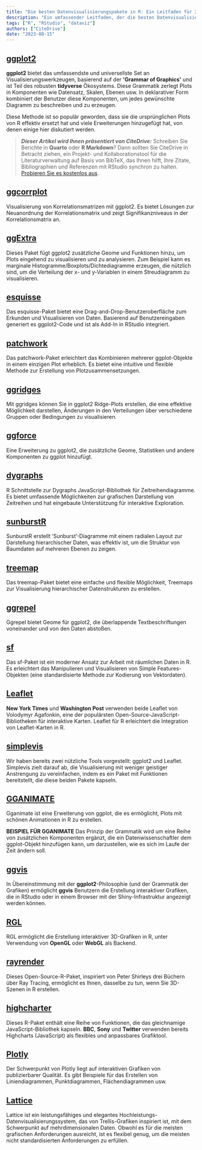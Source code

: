 ```yaml
---
title: "Die besten Datenvisualisierungspakete in R: Ein Leitfaden für 2023"
description: "Ein umfassender Leitfaden, der die besten Datenvisualisierungspakete in R für das Jahr 2023 hervorhebt und ihre Funktionen, Anwendungsbereiche und einzigartigen Fähigkeiten zeigt."
tags: ["R", "RStudio", "dataviz"]
authors: ["CiteDrive"]
date: "2023-08-15"
---
```


## [ggplot2](https://ggplot2.tidyverse.org/)

**ggplot2** bietet das umfassendste und universellste Set an Visualisierungswerkzeugen, basierend auf der **'Grammar of Graphics'** und ist Teil des robusten **tidyverse** Ökosystems. Diese Grammatik zerlegt Plots in Komponenten wie Datensatz, Skalen, Ebenen usw. In deklarativer Form kombiniert der Benutzer diese Komponenten, um jedes gewünschte Diagramm zu beschreiben und zu erzeugen.

Diese Methode ist so populär geworden, dass sie die ursprünglichen Plots von R effektiv ersetzt hat und viele Erweiterungen hinzugefügt hat, von denen einige hier diskutiert werden.

> **_Dieser Artikel wird Ihnen präsentiert von CiteDrive:_** Schreiben Sie Berichte in **Quarto** oder **R Markdown**? Dann sollten Sie CiteDrive in Betracht ziehen, ein Projekt- und Kollaborationstool für die Literaturverwaltung auf Basis von BibTeX, das Ihnen hilft, Ihre Zitate, Bibliographien und Referenzen mit RStudio synchron zu halten. [Probieren Sie es kostenlos aus](http://citedrive.com/).

## [ggcorrplot](https://github.com/kassambara/ggcorrplot)
Visualisierung von Korrelationsmatrizen mit ggplot2. Es bietet Lösungen zur Neuanordnung der Korrelationsmatrix und zeigt Signifikanzniveaus in der Korrelationsmatrix an.

## [ggExtra](https://github.com/daattali/ggExtra)
Dieses Paket fügt ggplot2 zusätzliche Geome und Funktionen hinzu, um Plots eingehend zu visualisieren und zu analysieren. Zum Beispiel kann es marginale Histogramme/Boxplots/Dichtediagramme erzeugen, die nützlich sind, um die Verteilung der x- und y-Variablen in einem Streudiagramm zu visualisieren.

## [esquisse](https://dreamrs.github.io/esquisse/)
Das esquisse-Paket bietet eine Drag-and-Drop-Benutzeroberfläche zum Erkunden und Visualisieren von Daten. Basierend auf Benutzereingaben generiert es ggplot2-Code und ist als Add-In in RStudio integriert.

## [patchwork](https://patchwork.data-imaginist.com/)
Das patchwork-Paket erleichtert das Kombinieren mehrerer ggplot-Objekte in einem einzigen Plot erheblich. Es bietet eine intuitive und flexible Methode zur Erstellung von Plotzusammensetzungen.

## [ggridges](https://wilkelab.org/ggridges/)
Mit ggridges können Sie in ggplot2 Ridge-Plots erstellen, die eine effektive Möglichkeit darstellen, Änderungen in den Verteilungen über verschiedene Gruppen oder Bedingungen zu visualisieren.

## [ggforce](https://ggforce.data-imaginist.com/)
Eine Erweiterung zu ggplot2, die zusätzliche Geome, Statistiken und andere Komponenten zu ggplot hinzufügt.

## [dygraphs](https://rstudio.github.io/dygraphs/)
R Schnittstelle zur Dygraphs JavaScript-Bibliothek für Zeitreihendiagramme. Es bietet umfassende Möglichkeiten zur grafischen Darstellung von Zeitreihen und hat eingebaute Unterstützung für interaktive Exploration.

## [sunburstR](https://d3js.org/)
SunburstR erstellt ‘Sunburst’-Diagramme mit einem radialen Layout zur Darstellung hierarchischer Daten, was effektiv ist, um die Struktur von Baumdaten auf mehreren Ebenen zu zeigen.

## [treemap](https://cran.r-project.org/web/packages/treemap/index.html)
Das treemap-Paket bietet eine einfache und flexible Möglichkeit, Treemaps zur Visualisierung hierarchischer Datenstrukturen zu erstellen.

## [ggrepel](https://ggrepel.slowkow.com/)
Ggrepel bietet Geome für ggplot2, die überlappende Textbeschriftungen voneinander und von den Daten abstoßen.

## [sf](https://r-spatial.github.io/sf/)
Das sf-Paket ist ein moderner Ansatz zur Arbeit mit räumlichen Daten in R. Es erleichtert das Manipulieren und Visualisieren von Simple Features-Objekten (eine standardisierte Methode zur Kodierung von Vektordaten).

## [Leaflet](https://rstudio.github.io/leaflet/)
**New York Times** und **Washington Post** verwenden beide Leaflet von Volodymyr Agafonkin, eine der populärsten Open-Source-JavaScript-Bibliotheken für interaktive Karten. Leaflet für R erleichtert die Integration von Leaflet-Karten in R.

## [simplevis](https://statisticsnz.github.io/simplevis/)
Wir haben bereits zwei nützliche Tools vorgestellt: ggplot2 und Leaflet. Simplevis zielt darauf ab, die Visualisierung mit weniger geistiger Anstrengung zu vereinfachen, indem es ein Paket mit Funktionen bereitstellt, die diese beiden Pakete kapseln.

## [GGANIMATE](https://gganimate.com/articles/gganimate.html)
Gganimate ist eine Erweiterung von ggplot, die es ermöglicht, Plots mit schönen Animationen in R zu erstellen.

**BEISPIEL FÜR GGANIMATE**
Das Prinzip der Grammatik wird um eine Reihe von zusätzlichen Komponenten ergänzt, die ein Datenwissenschaftler dem ggplot-Objekt hinzufügen kann, um darzustellen, wie es sich im Laufe der Zeit ändern soll.

## [ggvis](https://ggvis.rstudio.com/)
In Übereinstimmung mit der **ggplot2**-Philosophie (und der Grammatik der Grafiken) ermöglicht **ggvis** Benutzern die Erstellung interaktiver Grafiken, die in RStudio oder in einem Browser mit der Shiny-Infrastruktur angezeigt werden können.

## [RGL](https://dmurdoch.github.io/rgl/)
RGL ermöglicht die Erstellung interaktiver 3D-Grafiken in R, unter Verwendung von **OpenGL** oder **WebGL** als Backend.

## [rayrender](https://www.rayrender.net/)
Dieses Open-Source-R-Paket, inspiriert von Peter Shirleys drei Büchern über Ray Tracing, ermöglicht es Ihnen, dasselbe zu tun, wenn Sie 3D-Szenen in R erstellen.

## [highcharter](https://jkunst.com/highcharter/)
Dieses R-Paket enthält eine Reihe von Funktionen, die das gleichnamige JavaScript-Bibliothek kapseln. **BBC**, **Sony** und **Twitter** verwenden bereits Highcharts (JavaScript) als flexibles und anpassbares Grafiktool.

## [Plotly](https://plotly.com/r/)
Der Schwerpunkt von Plotly liegt auf interaktiven Grafiken von publizierbarer Qualität. Es gibt Beispiele für das Erstellen von Liniendiagrammen, Punktdiagrammen, Flächendiagrammen usw.

## [Lattice](http://lattice.r-forge.r-project.org/)
Lattice ist ein leistungsfähiges und elegantes Hochleistungs-Datenvisualisierungssystem, das von Trellis-Grafiken inspiriert ist, mit dem Schwerpunkt auf mehrdimensionalen Daten. Obwohl es für die meisten grafischen Anforderungen ausreicht, ist es flexibel genug, um die meisten nicht standardisierten Anforderungen zu erfüllen.

